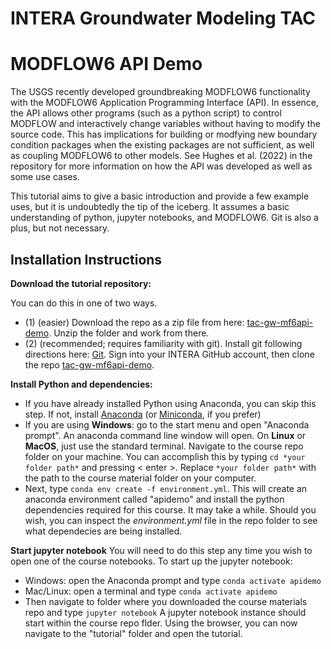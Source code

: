 # INTERA Groundwater Modeling TAC
# MODFLOW6 API Demo
 
The USGS recently developed groundbreaking MODFLOW6 functionality with the MODFLOW6 Application Programming Interface (API). In essence, the API allows other programs (such as a python script) to control MODFLOW and interactively change variables without having to modify the source code. This has implications for building or modfying new boundary condition packages when the existing packages are not sufficient, as well as coupling MODFLOW6 to other models. See Hughes et al. (2022) in the repository for more information on how the API was developed as well as some use cases.

This tutorial aims to give a basic introduction and provide a few example uses, but it is undoubtedly the tip of the iceberg. It assumes a basic understanding of python, jupyter notebooks, and MODFLOW6. Git is also a plus, but not necessary. 

## Installation Instructions

**Download the tutorial repository:**

You can do this in one of two ways. 
 - (1) (easier) Download the repo as a zip file from here: [tac-gw-mf6api-demo](https://github.com/kmarkovich-intera/tac-gw-mf6api-demo/). Unzip the folder and work from there.
 - (2) (recommended; requires familiarity with git). Install git following directions here: [Git](https://git-scm.com/book/en/v2/Getting-Started-Installing-Git). Sign into your INTERA GitHub account, then clone the repo [tac-gw-mf6api-demo](https://github.com/kmarkovich-intera/tac-gw-mf6api-demo/).

**Install Python and dependencies:**
 - If you have already installed Python using Anaconda, you can skip this step. If not, install [Anaconda](https://www.anaconda.com/products/individual) (or [Miniconda](https://docs.conda.io/en/latest/miniconda.html), if you prefer)
 - If you are using __Windows__: go to the start menu and open "Anaconda prompt". An anaconda command line window will open. On __Linux__ or __MacOS__, just use the standard terminal. Navigate to the course repo folder on your machine. You can accomplish this by typing `cd *your folder path*` and pressing < enter >. Replace `*your folder path*` with the path to the course material folder on your computer.
 - Next, type `conda env create -f environment.yml`. This will create an anaconda environment called "apidemo" and install the python dependencies required for this course. It may take a while. Should you wish, you can inspect the *environment.yml* file in the repo folder to see what dependecies are being installed.

**Start jupyter notebook**
You will need to do this step any time you wish to open one of the course notebooks.
To start up the jupyter notebook:
- Windows: open the Anaconda prompt and type `conda activate apidemo`
- Mac/Linux: open a terminal and type `conda activate apidemo`
- Then navigate to folder where you downloaded the course materials repo and type `jupyter notebook`
A jupyter notebook instance should start within the course repo flder. Using the browser, you can now navigate to the "tutorial" folder and open the tutorial.
 

